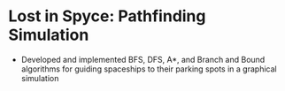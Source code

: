 # Lost in Spyce: Pathfinding Simulation
- Developed and implemented BFS, DFS, A*, and Branch and Bound algorithms for guiding spaceships to their parking spots in a graphical simulation
